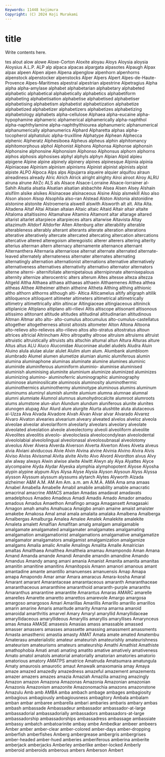 ```yaml
---
Keywords: 11448 kojimura
Copyright: (C) 2024 Koji Murakami
---
```


# title

Write contents here.



tes
alout alow alowe Aloxe-Corton Aloxite aloyau Aloys Aloysia aloysia Aloysius
A.L.P. ALP alp alpaca alpacas alpargata alpasotes Alpaugh Alpax alpax
alpeen Alpen alpen Alpena alpenglow alpenhorn alpenhorns alpenstock alpenstocker alpenstocks
Alper Alpers Alpert Alpes-de-Haute-Provence Alpes-Maritimes alpestral alpestrian alpestrine Alpetragius Alpha
alpha alpha-amylase alphabet alphabetarian alphabetary alphabeted alphabetic alphabetical alphabetically alphabetics
alphabetiform alphabeting alphabetisation alphabetise alphabetised alphabetiser alphabetising alphabetism alphabetist alphabetization
alphabetize alphabetized alphabetizer alphabetizers alphabetizes alphabetizing alphabetology alphabets alpha-cellulose Alphaea
alpha-eucaine alpha-hypophamine alphameric alphamerical alphamerically alpha-naphthol alpha-naphthylamine alpha-naphthylthiourea alphanumeric alphanumerical
alphanumerically alphanumerics Alphard Alpharetta alphas alpha-tocopherol alphatoluic alpha-truxilline Alphatype Alphean
Alphecca alphenic Alpheratz Alphesiboea Alpheus alpheus alphin alphitomancy alphitomorphous alphol
Alphonist Alphons Alphonsa Alphonse alphonsin Alphonsine alphonsine Alphonsism Alphonso Alphonsus
alphorn alphorns alphos alphosis alphosises alphyl alphyls alphyn Alpian Alpid
alpieu alpigene Alpine alpine alpinely alpinery alpines alpinesque Alpinia alpinia
Alpiniaceae Alpinism alpinism alpinisms Alpinist alpinist alpinists alpist alpiste ALPO
Alpoca Alps alps Alpujarra alqueire alquier alquifou alraun alreadiness already
Alric Alrich Alrick alright alrighty Alroi alroot Alroy ALRU alruna
alrune AlrZc ALS als Alsace Alsace-Lorraine Alsace-lorrainer al-Sahih Alsatia alsatia
Alsatian alsatian alsbachite Alsea Alsen Alsey Alshain alsifilm alsike alsikes
Alsinaceae alsinaceous Alsine Alsip alsmekill Also also Alson alsoon Alsop
Alsophila also-ran Alstead Alston Alstonia alstonidine alstonine alstonite Alstroemeria alsweill
alswith Alsworth alt alt. Alta Alta. Altadena Altaf Altai Altaian
altaian Altaic altaic Altaid Altair altair altaite Altaloma altaltissimo Altamahaw
Altamira Altamont altar altarage altared altarist altarlet altarpiece altarpieces altars
altarwise Altavista Altay altazimuth Altdorf Altdorfer Alten Altenburg alter alterability
alterable alterableness alterably alterant alterants alterate alteration alterations alterative alteratively
altercate altercated altercating altercation altercations altercative altered alteregoism alteregoistic alterer
alterers altering alterity alterius alterman altern alternacy alternamente alternance alternant
Alternanthera Alternaria alternariose alternat alternate alternated alternate-leaved alternately alternateness alternater
alternates alternating alternatingly alternation alternationist alternations alternative alternatively alternativeness alternatives
alternativity alternativo alternator alternators alterne alterni- alternifoliate alternipetalous alternipinnate alternisepalous
alternity alternize alterocentric alters alterum Altes altesse alteza altezza Altgeld
Altha Althaea althaea althaeas althaein Althaemenes Althea althea altheas Althee
Altheimer althein altheine Altheta Althing althing althionic altho althorn althorns
although alti- Altica Alticamelus altify altigraph altilik altiloquence altiloquent altimeter
altimeters altimetrical altimetrically altimetry altimettrically altin altincar Altingiaceae altingiaceous altininck
altiplanicie Altiplano altiplano alti-rilievi Altis altiscope altisonant altisonous altissimo altitonant
altitude altitudes altitudinal altitudinarian altitudinous Altman Altmar alto alto- alto-cumulus
altocumulus alto-cumulus-castellatus altogether altogetherness altoist altoists altometer Alton Altona Altoona
alto-relievo alto-relievos alto-rilievo altos alto-stratus altostratus altoun altrices altricial Altrincham
Altro altropathy altrose altruism altruisms altruist altruistic altruistically altruists alts
altschin altumal altun Altura Alturas alture Altus altus ALU Aluco
Aluconidae Aluconinae aludel aludels Aludra Aluin Aluino alula alulae alular
alulet Alulim alum alum. Alumbank alumbloom alumbrado Alumel alumen alumetize
alumian alumic alumiferous alumin alumina aluminaphone aluminas aluminate alumine alumines
aluminic aluminide aluminiferous aluminiform aluminio- aluminise aluminised aluminish aluminising aluminite
aluminium aluminize aluminized aluminizes aluminizing alumino- aluminoferric aluminographic aluminography aluminose
aluminosilicate aluminosis aluminosity aluminothermic aluminothermics aluminothermy aluminotype aluminous alumins aluminum
aluminums aluminyl alumish alumite alumium alumna alumnae alumnal alumni alumniate
Alumnol alumnus alumohydrocalcite alumroot alumroots alums alumstone alun-alun Alundum alundum
aluniferous alunite alunites alunogen alupag Alur Alurd alure alurgite Alurta
alushtite aluta alutaceous al-Uzza Alva Alvada Alvadore Alvah Alvan Alvar
alvar Alvarado Alvarez Alvaro Alvaton alvearies alvearium alveary alveated alvelos
alveloz alveola alveolae alveolar alveolariform alveolarly alveolars alveolary alveolate alveolated
alveolation alveole alveolectomy alveoli alveoliform alveolite Alveolites alveolitis alveolo- alveoloclasia
alveolocondylean alveolodental alveololabial alveololingual alveolonasal alveolosubnasal alveolotomy alveolus Alver Alvera
Alverda Alverson Alverta Alverton Alves Alveta alveus alvia Alviani alviducous
Alvie Alvin Alvina alvine Alvinia Alvino Alvira Alvis Alviso Alviss
Alvissmal Alvita alvite Alvito Alvo Alvord Alvordton alvus Alvy alw
alway always Alwin alwise alwite Alwitt Alwyn aly Alya Alyattes
Alyce alycompaine Alyda Alydar Alyeska alymphia alymphopotent Alyose Alyosha alypin
alypine alypum Alys Alysa Alyse Alysia Alyson Alysoun Alyss Alyssa
alysson Alyssum alyssum alyssums alytarch Alytes Alyworth Alzada alzheimer A&M
A.M. AM Am Am. a.m. am A.M.A. AMA Ama ama
amaas Amabel Amabella Amabelle Amabil amabile amability amable amacratic amacrinal
amacrine AMACS amadan Amadas amadavat amadavats amadelphous Amadeo Amadeus Amadi
Amadis Amado Amador amadou amadous Amadus Amaethon Amafingo amaga Amagansett
Amagasaki Amagon amah amahs Amahuaca Amaigbo amain amaine amaist amaister
amakebe Amakosa Amal amal amala amalaita amalaka Amalbena Amalberga Amalbergas
Amalburga Amalea Amalee Amalek Amalekite amalekite Amaleta amalett Amalfian Amalfitan
amalg amalgam amalgamable amalgamate amalgamated amalgamater amalgamates amalgamating amalgamation amalgamationist
amalgamations amalgamative amalgamatize amalgamator amalgamators amalgamist amalgamization amalgamize amalgams Amalia
amalic Amalie Amalings Amalita Amalle Amalrician amaltas Amalthaea Amalthea Amaltheia
amamau Amampondo Aman Amana Amand Amanda amande Amandi Amandie amandin
amandine Amando Amandus Amandy amang amani amania Amanist Amanita amanita
amanitas amanitin amanitine amanitins Amanitopsis Amann amanori amanous amant amantadine
amante amantillo amanuenses amanuensis Amap Amapa amapa Amapondo Amar amar
Amara amaracus Amara-kosha Amaral Amarant amarant Amarantaceae amarantaceous amaranth Amaranthaceae
amaranthaceous amaranthine amaranthoid amaranth-purple amaranths Amaranthus amarantine amarantite Amarantus Amaras
AMARC amarelle amarelles Amarette amaretto amarettos amarevole Amargo amargosa amargoso
amargosos Amari Amarillas Amarillis Amarillo amarillo amarillos amarin amarine Amaris
amaritude amarity Amarna amarna amaroid amaroidal amarthritis amarvel Amary Amaryl
amaryllid Amaryllidaceae amaryllidaceous amaryllideous Amaryllis amaryllis amaryllises Amarynceus amas Amasa
AMASE amasesis Amasias amass amassable amassed amasser amassers amasses amassette
amassing amassment amassments Amasta amasthenic amastia amasty AMAT Amata amate
amated Amatembu Amaterasu amaterialistic amateur amateurish amateurishly amateurishness amateurism amateurisms
amateurs amateurship Amathi Amathist Amathiste amathophobia Amati amati amating amatito
amative amatively amativeness Amato amatol amatols amatorial amatorially amatorian amatories
amatorio amatorious amatory AMATPS amatrice Amatruda Amatsumara amatungula Amaty amaurosis
amaurotic amaut Amawalk amaxomania amay Amaya amaze amazed amazedly amazedness
amazeful amazement amazements amazer amazers amazes amazia Amaziah Amazilia amazing
amazingly Amazon amazon Amazona Amazonas Amazonia Amazonian amazonian Amazonis Amazonism
amazonite Amazonomachia amazons amazonstone Amazulu Amb amb AMBA amba ambach
ambage ambages ambagiosity ambagious ambagiously ambagiousness ambagitory Ambala ambalam amban
ambar ambaree ambarella ambari ambaries ambaris ambary ambas ambash ambassade
Ambassadeur ambassador ambassador-at-large ambassadorial ambassadorially ambassadors ambassadors-at-large ambassadorship ambassadorships ambassadress
ambassage ambassiate ambassy ambatch ambatoarinite ambay ambe Ambedkar ambeer ambeers
Amber amber amber-clear amber-colored amber-days amber-dropping amberfish amberfishes Amberg ambergrease
ambergris ambergrises amber-headed amber-hued amberies amberiferous amberina amberite amberjack amberjacks
Amberley amberlike amber-locked Amberly amberoid amberoids amberous ambers Amberson Ambert
